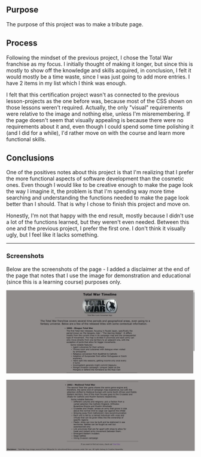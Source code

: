 ## Purpose
The purpose of this project was to make a tribute page. 

## Process
Following the mindset of the previous project, I chose the Total War franchise as my focus. I initially thought of making it longer, but since this is mostly to show off the knowledge and skills acquired, in conclusion, I felt it would mostly be a time waste, since I was just going to add more entries. I have 2 items in my list which I think was enough.

I felt that this certification project wasn't as connected to the previous lesson-projects as the one before was, because most of the CSS shown on those lessons weren't required. Actually, the only "visual" requirements were relative to the image and nothing else, unless I'm misremembering. If the page doesn't seem that visually appealing is because there were no requirements about it and, even though I could spend some time polishing it (and I did for a while), I'd rather move on with the course and learn more functional skills. 

## Conclusions
One of the positives notes about this project is that I'm realizing that I prefer the more functional aspects of software development than the cosmetic ones. Even though I would like to be creative enough to make the page look the way I imagine it, the problem is that I'm spending way more time searching and understanding the functions needed to make the page look better than I should. That is why I chose to finish this project and move on. 

Honestly, I'm not that happy with the end result, mostly because I didn't use a lot of the functions learned, but they weren't even needed. Between this one and the previous project, I prefer the first one. I don't think it visually ugly, but I feel like it lacks something.

---
### Screenshots
Below are the screenshots of the page - I added a disclaimer at the end of the page that notes that I use the image for demonstration and educational (since this is a learning course) purposes only. 

![Screenshot of the top](images/top%20part.JPG)

![Screenshot of the bottom](images/bottom%20part.JPG)
